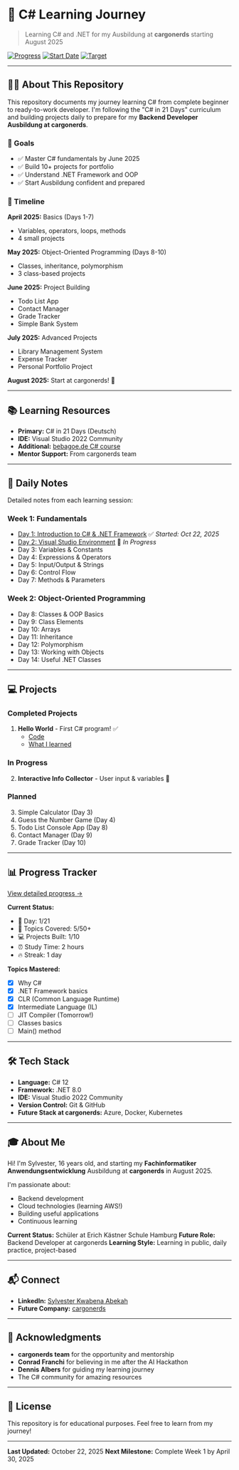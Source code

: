 # 🚀 C# Learning Journey

> Learning C# and .NET for my Ausbildung at **cargonerds** starting August 2025

[![Progress](https://img.shields.io/badge/Progress-Day%201%2F21-blue)]()
[![Start Date](https://img.shields.io/badge/Started-October%2022%2C%202025-green)]()
[![Target](https://img.shields.io/badge/Target-August%202025-orange)]()

---

## 👨‍💻 About This Repository

This repository documents my journey learning C# from complete beginner to ready-to-work developer. I'm following the "C# in 21 Days" curriculum and building projects daily to prepare for my **Backend Developer Ausbildung at cargonerds**.

### 🎯 Goals
- ✅ Master C# fundamentals by June 2025
- ✅ Build 10+ projects for portfolio
- ✅ Understand .NET Framework and OOP
- ✅ Start Ausbildung confident and prepared

### 📅 Timeline
**April 2025:** Basics (Days 1-7)
- Variables, operators, loops, methods
- 4 small projects

**May 2025:** Object-Oriented Programming (Days 8-10)
- Classes, inheritance, polymorphism
- 3 class-based projects

**June 2025:** Project Building
- Todo List App
- Contact Manager
- Grade Tracker
- Simple Bank System

**July 2025:** Advanced Projects
- Library Management System
- Expense Tracker
- Personal Portfolio Project

**August 2025:** Start at cargonerds! 🎉

---

## 📚 Learning Resources
- **Primary:** C# in 21 Days (Deutsch)
- **IDE:** Visual Studio 2022 Community
- **Additional:** [bebagoe.de C# course](https://bebagoe.de/csharp12/)
- **Mentor Support:** From cargonerds team

---

## 📖 Daily Notes
Detailed notes from each learning session:

### Week 1: Fundamentals
- [Day 1: Introduction to C# & .NET Framework](./daily-notes/week1/day01-notes.md) ✅ *Started: Oct 22, 2025*
- [Day 2: Visual Studio Environment](./daily-notes/week1/day02-notes.md) 🔄 *In Progress*
- Day 3: Variables & Constants
- Day 4: Expressions & Operators
- Day 5: Input/Output & Strings
- Day 6: Control Flow
- Day 7: Methods & Parameters

### Week 2: Object-Oriented Programming
- Day 8: Classes & OOP Basics
- Day 9: Class Elements
- Day 10: Arrays
- Day 11: Inheritance
- Day 12: Polymorphism
- Day 13: Working with Objects
- Day 14: Useful .NET Classes

---

## 💻 Projects

### Completed Projects
1. **Hello World** - First C# program! ✅
   - [Code](./projects/week1/HelloWorld/)
   - [What I learned](./daily-notes/week1/day01-notes.md#project)

### In Progress
2. **Interactive Info Collector** - User input & variables 🔄

### Planned
3. Simple Calculator (Day 3)
4. Guess the Number Game (Day 4)
5. Todo List Console App (Day 8)
6. Contact Manager (Day 9)
7. Grade Tracker (Day 10)

---

## 📊 Progress Tracker
[View detailed progress →](./progress-tracker.md)

**Current Status:**
- 📅 Day: 1/21
- 📝 Topics Covered: 5/50+
- 💻 Projects Built: 1/10
- ⏰ Study Time: 2 hours
- 🔥 Streak: 1 day

**Topics Mastered:**
- [x] Why C#
- [x] .NET Framework basics
- [x] CLR (Common Language Runtime)
- [x] Intermediate Language (IL)
- [ ] JIT Compiler (Tomorrow!)
- [ ] Classes basics
- [ ] Main() method

---

## 🛠️ Tech Stack
- **Language:** C# 12
- **Framework:** .NET 8.0
- **IDE:** Visual Studio 2022 Community
- **Version Control:** Git & GitHub
- **Future Stack at cargonerds:** Azure, Docker, Kubernetes

---

## 🎓 About Me
Hi! I'm Sylvester, 16 years old, and starting my **Fachinformatiker Anwendungsentwicklung** Ausbildung at **cargonerds** in August 2025. 

I'm passionate about:
- Backend development
- Cloud technologies (learning AWS!)
- Building useful applications
- Continuous learning

**Current Status:** Schüler at Erich Kästner Schule Hamburg
**Future Role:** Backend Developer at cargonerds
**Learning Style:** Learning in public, daily practice, project-based

---

## 📬 Connect
- **LinkedIn:** [Sylvester Kwabena Abekah](https://linkedin.com/in/sylvester-abekah)
- **Future Company:** [cargonerds](https://cargonerds.com)

---

## 🙏 Acknowledgments
- **cargonerds team** for the opportunity and mentorship
- **Conrad Franchi** for believing in me after the AI Hackathon
- **Dennis Albers** for guiding my learning journey
- The C# community for amazing resources

---

## 📝 License
This repository is for educational purposes. Feel free to learn from my journey!

---

**Last Updated:** October 22, 2025
**Next Milestone:** Complete Week 1 by April 30, 2025
